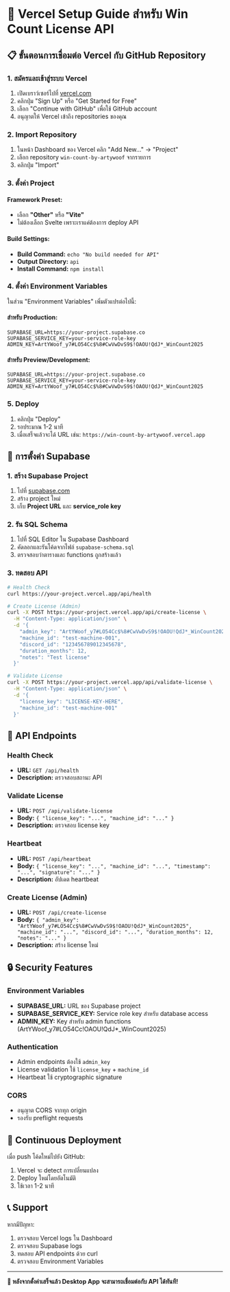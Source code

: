 # 🚀 Vercel Setup Guide สำหรับ Win Count License API

## 📋 ขั้นตอนการเชื่อมต่อ Vercel กับ GitHub Repository

### **1. สมัครและเข้าสู่ระบบ Vercel**

1. เปิดเบราว์เซอร์ไปที่ [vercel.com](https://vercel.com)
2. คลิกปุ่ม "Sign Up" หรือ "Get Started for Free"
3. เลือก "Continue with GitHub" เพื่อใช้ GitHub account
4. อนุญาตให้ Vercel เข้าถึง repositories ของคุณ

### **2. Import Repository**

1. ในหน้า Dashboard ของ Vercel คลิก "Add New..." → "Project"
2. เลือก repository `win-count-by-artywoof` จากรายการ
3. คลิกปุ่ม "Import"

### **3. ตั้งค่า Project**

#### **Framework Preset:**
- เลือก **"Other"** หรือ **"Vite"**
- ไม่ต้องเลือก Svelte เพราะเราแค่ต้องการ deploy API

#### **Build Settings:**
- **Build Command:** `echo "No build needed for API"`
- **Output Directory:** `api`
- **Install Command:** `npm install`

### **4. ตั้งค่า Environment Variables**

ในส่วน "Environment Variables" เพิ่มตัวแปรต่อไปนี้:

#### **สำหรับ Production:**
```
SUPABASE_URL=https://your-project.supabase.co
SUPABASE_SERVICE_KEY=your-service-role-key
ADMIN_KEY=ArtYWoof_y7#LO54Cc$%8#CwVwDvS9$!OAOU!QdJ*_WinCount2025
```

#### **สำหรับ Preview/Development:**
```
SUPABASE_URL=https://your-project.supabase.co
SUPABASE_SERVICE_KEY=your-service-role-key
ADMIN_KEY=ArtYWoof_y7#LO54Cc$%8#CwVwDvS9$!OAOU!QdJ*_WinCount2025
```

### **5. Deploy**

1. คลิกปุ่ม "Deploy"
2. รอประมาณ 1-2 นาที
3. เมื่อเสร็จแล้วจะได้ URL เช่น: `https://win-count-by-artywoof.vercel.app`

## 🔧 การตั้งค่า Supabase

### **1. สร้าง Supabase Project**

1. ไปที่ [supabase.com](https://supabase.com)
2. สร้าง project ใหม่
3. เก็บ **Project URL** และ **service_role key**

### **2. รัน SQL Schema**

1. ไปที่ SQL Editor ใน Supabase Dashboard
2. คัดลอกและรันโค้ดจากไฟล์ `supabase-schema.sql`
3. ตรวจสอบว่าตารางและ functions ถูกสร้างแล้ว

### **3. ทดสอบ API**

```bash
# Health Check
curl https://your-project.vercel.app/api/health

# Create License (Admin)
curl -X POST https://your-project.vercel.app/api/create-license \
  -H "Content-Type: application/json" \
  -d '{
    "admin_key": "ArtYWoof_y7#LO54Cc$%8#CwVwDvS9$!OAOU!QdJ*_WinCount2025",
    "machine_id": "test-machine-001",
    "discord_id": "123456789012345678",
    "duration_months": 12,
    "notes": "Test license"
  }'

# Validate License
curl -X POST https://your-project.vercel.app/api/validate-license \
  -H "Content-Type: application/json" \
  -d '{
    "license_key": "LICENSE-KEY-HERE",
    "machine_id": "test-machine-001"
  }'
```

## 🔗 API Endpoints

### **Health Check**
- **URL:** `GET /api/health`
- **Description:** ตรวจสอบสถานะ API

### **Validate License**
- **URL:** `POST /api/validate-license`
- **Body:** `{ "license_key": "...", "machine_id": "..." }`
- **Description:** ตรวจสอบ license key

### **Heartbeat**
- **URL:** `POST /api/heartbeat`
- **Body:** `{ "license_key": "...", "machine_id": "...", "timestamp": "...", "signature": "..." }`
- **Description:** อัปเดต heartbeat

### **Create License (Admin)**
- **URL:** `POST /api/create-license`
- **Body:** `{ "admin_key": "ArtYWoof_y7#LO54Cc$%8#CwVwDvS9$!OAOU!QdJ*_WinCount2025", "machine_id": "...", "discord_id": "...", "duration_months": 12, "notes": "..." }`
- **Description:** สร้าง license ใหม่

## 🔒 Security Features

### **Environment Variables**
- **SUPABASE_URL:** URL ของ Supabase project
- **SUPABASE_SERVICE_KEY:** Service role key สำหรับ database access
- **ADMIN_KEY:** Key สำหรับ admin functions (ArtYWoof_y7#LO54Cc$%8#CwVwDvS9$!OAOU!QdJ*_WinCount2025)

### **Authentication**
- Admin endpoints ต้องใช้ `admin_key`
- License validation ใช้ `license_key` + `machine_id`
- Heartbeat ใช้ cryptographic signature

### **CORS**
- อนุญาต CORS จากทุก origin
- รองรับ preflight requests

## 🚀 Continuous Deployment

เมื่อ push โค้ดใหม่ไปยัง GitHub:
1. Vercel จะ detect การเปลี่ยนแปลง
2. Deploy ใหม่โดยอัตโนมัติ
3. ใช้เวลา 1-2 นาที

## 📞 Support

หากมีปัญหา:
1. ตรวจสอบ Vercel logs ใน Dashboard
2. ตรวจสอบ Supabase logs
3. ทดสอบ API endpoints ด้วย curl
4. ตรวจสอบ Environment Variables

---

**🎯 หลังจากตั้งค่าเสร็จแล้ว Desktop App จะสามารถเชื่อมต่อกับ API ได้ทันที!**

